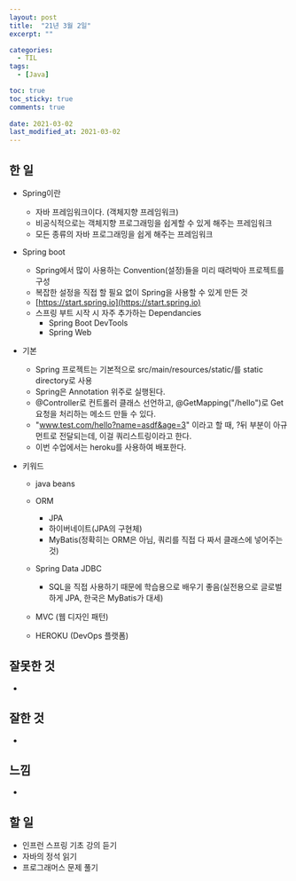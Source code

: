 ```yaml
---
layout: post
title:  "21년 3월 2일"
excerpt: ""

categories:
  - TIL
tags:
  - [Java]

toc: true
toc_sticky: true
comments: true
 
date: 2021-03-02
last_modified_at: 2021-03-02
---
```


## 한 일

- Spring이란

  - 자바 프레임워크이다. (객체지향 프레임워크)
  - 비공식적으로는 객체지향 프로그래밍을 쉽게할 수 있게 해주는 프레임워크
  - 모든 종류의 자바 프로그래밍을 쉽게 해주는 프레임워크
  
- Spring boot

  - Spring에서 많이 사용하는 Convention(설정)들을 미리 때려박아 프로젝트를 구성
  - 복잡한 설정을 직접 할 필요 없이 Spring을 사용할 수 있게 만든 것
  - [https://start.spring.io](https://start.spring.io)
  - 스프링 부트 시작 시 자주 추가하는 Dependancies
    - Spring Boot DevTools
    - Spring Web

- 기본

  - Spring 프로젝트는 기본적으로 src/main/resources/static/를 static directory로 사용
  - Spring은 Annotation 위주로 실행된다.
  - @Controller로 컨트롤러 클래스 선언하고, @GetMapping("/hello")로 Get 요청을 처리하는 메소드 만들 수 있다.
  - "www.test.com/hello?name=asdf&age=3" 이라고 할 때, ?뒤 부분이 아규먼트로 전달되는데, 이걸 쿼리스트링이라고 한다.
  - 이번 수업에서는 heroku를 사용하여 배포한다.

- 키워드

  - java beans
  - ORM
    - JPA
    - 하이버네이트(JPA의 구현체)
    - MyBatis(정확히는 ORM은 아님, 쿼리를 직접 다 짜서 클래스에 넣어주는 것)

  - Spring Data JDBC
    - SQL을 직접 사용하기 때문에 학습용으로 배우기 좋음(실전용으로 글로벌하게 JPA, 한국은 MyBatis가 대세)
  - MVC (웹 디자인 패턴)
  - HEROKU (DevOps 플랫폼)

## 잘못한 것

- 

## 잘한 것

- 

## 느낌

- 

## 할 일

- 인프런 스프링 기초 강의 듣기
- 자바의 정석 읽기
- 프로그래머스 문제 풀기

